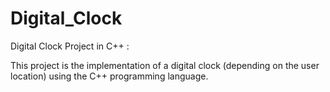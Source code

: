 # Digital_Clock

Digital Clock Project in C++ :

This project is the implementation of a digital clock (depending on the user location) using the C++ programming language.
